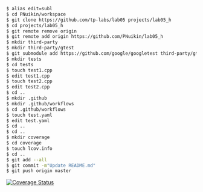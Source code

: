 ```sh
$ alias edit=subl
$ cd PNuikin/workspace
$ git clone https://github.com/tp-labs/lab05 projects/lab05_h
$ cd projects/lab05_h
$ git remote remove origin
$ git remote add origin https://github.com/PNuikin/lab05_h
$ mkdir third-party
$ mkdir third-party/gtest
$ git submodule add https://github.com/google/googletest third-party/gtest
$ mkdir tests
$ cd tests
$ touch test1.cpp
$ edit test1.cpp
$ touch test2.cpp
$ edit test2.cpp
$ cd ..
$ mkdir .github
$ mkdir .github/workflows
$ cd .github/workflows
$ touch test.yaml
$ edit test.yaml
$ cd ..
$ cd ..
$ mkdir coverage
$ cd coverage
$ touch lcov.info
$ cd ..
$ git add --all
$ git commit -m"Update README.md"
$ git push origin master
```

[![Coverage Status](https://coveralls.io/repos/github/PNuikin/lab05_h/badge.svg?branch=master)](https://coveralls.io/github/PNuikin/lab05_h?branch=master)
